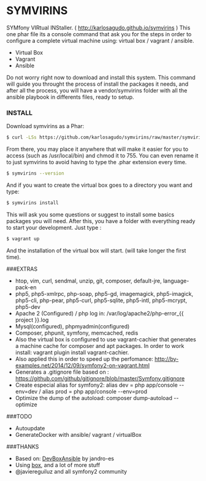 # SYMVIRINS

SYMfony VIRtual INStaller. ( http://karlosagudo.github.io/symvirins )
This one phar file its a console command that ask you for the steps in order to configure a complete virtual machine using: virtual box / vagrant / ansible.

  - Virtual Box
  - Vagrant
  - Ansible

Do not worry right now to download and install this system. This command will guide you throught the process of install the packages it needs, and after all the process, you will have a vendor/symvirins folder with all the ansible playbook in differents files, ready to setup.

### INSTALL
Download symvirins as a Phar:

```sh
$ curl -LSs https://github.com/karlosagudo/symvirins/raw/master/symvirins.phar
```

From there, you may place it anywhere that will make it easier for you to access (such as /usr/local/bin) and chmod it to 755.
You can even rename it to just symvirins to avoid having to type the .phar extension every time.

```sh
$ symvirins --version
```

And if you want to create the virtual box goes to a directory you want and type:
```sh
$ symvirins install
```

This will ask you some questions or suggest to install some basics packages you will need.
After this, you have a folder with everything ready to start your development.
Just type :
```sh
$ vagrant up
```
And the installation of the virtual box will start. (will take longer the first time).

###EXTRAS
  - htop, vim, curl, sendmal, unzip, git, composer, default-jre, language-pack-en
  - php5, php5-xmlrpc, php-soap, php5-gd, imagemagick, php5-imagick, php5-cli, php-pear, php5-curl, php5-sqlite, php5-intl, php5-mcrypt, php5-dev
  - Apache 2 (Configured) / php log in: /var/log/apache2/php-error_{{ project }}.log
  - Mysql(configured), phpmyadmin(configured)
  - Composer, phpunit, symfony, memcached, redis
  - Also the virtual box is configured to use vagrant-cachier that generates a machine cache for composer and apt packages. In order to work install: vagrant plugin install vagrant-cachier.
  - Also applied this in order to speed up the perfomance: http://by-examples.net/2014/12/09/symfony2-on-vagrant.html
  - Generates a .gitignore file based on : https://github.com/github/gitignore/blob/master/Symfony.gitignore
  - Create especial alias for symfony2: alias dev = php app/console --env=dev / alias prod = php app/console --env=prod
  - Optimize the dump of the autoload: composer dump-autoload --optimize

###TODO
   - Autoupdate
   - GenerateDocker with ansible/ vagrant / virtualBox

###THANKS
* Based on: [DevBoxAnsible] by jandro-es
* Using [box], and a lot of more stuff
* @javiereguiluz and all symfony2 community


[box]:http://box-project.org/
[DevBoxAnsible]:https://github.com/jandro-es/DevBoxAnsible